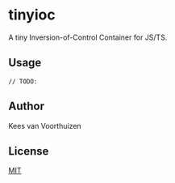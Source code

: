 # tinyioc
A tiny Inversion-of-Control Container for JS/TS.

## Usage
`// TODO:`

## Author
Kees van Voorthuizen

## License
[MIT](./LICENSE)
